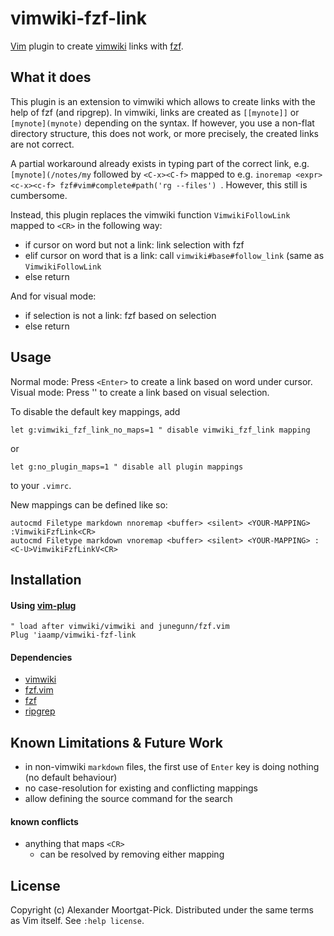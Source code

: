 # vimwiki-fzf-link

[Vim](https://github.com/vim/vim) plugin to create [vimwiki](https://github.com/vimwiki/vimwiki) links with [fzf](https://github.com/junegunn/fzf.vim).

## What it does
This plugin is an extension to vimwiki which allows to create links with the help of fzf (and ripgrep). In vimwiki, links are created as `[[mynote]]` or `[mynote](mynote)` depending on the syntax. If however, you use a non-flat directory structure, this does not work, or more precisely, the created links are not correct.

A partial workaround already exists in typing part of the correct link, e.g. `[mynote](/notes/my` followed by `<C-x><C-f>` mapped to e.g.
`inoremap <expr> <c-x><c-f> fzf#vim#complete#path('rg --files') `. However, this still is cumbersome.

Instead, this plugin replaces the vimwiki function `VimwikiFollowLink` mapped to `<CR>` in the following way:
* if cursor on word but not a link: link selection with fzf
* elif cursor on word that is a link: call `vimwiki#base#follow_link` (same as `VimwikiFollowLink`
* else return

And for visual mode:
* if selection is not a link: fzf based on selection
* else return

## Usage
Normal mode: Press `<Enter>` to create a link based on word under cursor.\
Visual mode: Press '<Enter>' to create a link based on visual selection.

To disable the default key mappings, add
```vim
let g:vimwiki_fzf_link_no_maps=1 " disable vimwiki_fzf_link mapping
```
or
```vim
let g:no_plugin_maps=1 " disable all plugin mappings
```
to your `.vimrc`.

New mappings can be defined like so:
```vim
autocmd Filetype markdown nnoremap <buffer> <silent> <YOUR-MAPPING> :VimwikiFzfLink<CR>
autocmd Filetype markdown vnoremap <buffer> <silent> <YOUR-MAPPING> :<C-U>VimwikiFzfLinkV<CR>
```

## Installation

#### Using [vim-plug](https://github.com/junegunn/vim-plug)
```vim
" load after vimwiki/vimwiki and junegunn/fzf.vim
Plug 'iaamp/vimwiki-fzf-link
```

#### Dependencies
* [vimwiki](https://github.com/vimwiki/vimwiki)
* [fzf.vim](https://github.com/junegunn/fzf.vim)
* [fzf](https://github.com/junegunn/fzf)
* [ripgrep](https://github.com/BurntSushi/ripgrep)

## Known Limitations & Future Work
* in non-vimwiki `markdown` files, the first use of `Enter` key is doing nothing (no default behaviour)
* no case-resolution for existing and conflicting mappings
* allow defining the source command for the search

#### known conflicts
* anything that maps `<CR>`
    * can be resolved by removing either mapping

## License

Copyright (c) Alexander Moortgat-Pick.  Distributed under the same terms as Vim itself.
See `:help license`.
